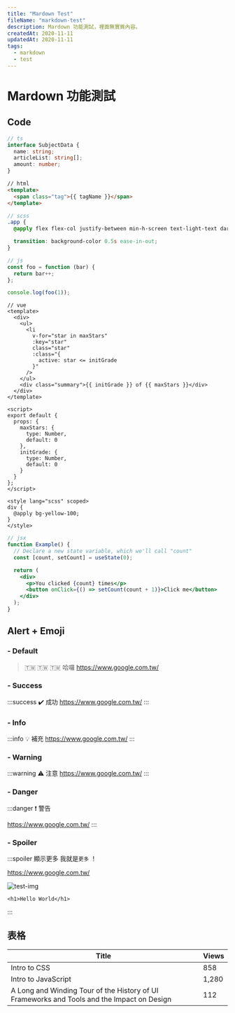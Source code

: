 ```yaml
---
title: "Mardown Test"
fileName: "markdown-test"
description: Mardown 功能測試，裡面無實質內容。
createdAt: 2020-11-11
updatedAt: 2020-11-11
tags:
  - markdown
  - test
---
```


# Mardown 功能測試

## Code

```typescript
// ts
interface SubjectData {
  name: string;
  articleList: string[];
  amount: number;
}
```

```html
// html
<template>
  <span class="tag">{{ tagName }}</span>
</template>
```

```scss
// scss
.app {
  @apply flex flex-col justify-between min-h-screen text-light-text dark:text-dark-text dark:bg-dark-bg;

  transition: background-color 0.5s ease-in-out;
}
```

```javascript
// js
const foo = function (bar) {
  return bar++;
};

console.log(foo(1));
```

```vue
// vue
<template>
  <div>
    <ul>
      <li
        v-for="star in maxStars"
        :key="star"
        class="star"
        :class="{
          active: star <= initGrade
        }"
      />
    </ul>
    <div class="summary">{{ initGrade }} of {{ maxStars }}</div>
  </div>
</template>

<script>
export default {
  props: {
    maxStars: {
      type: Number,
      default: 0
    },
    initGrade: {
      type: Number,
      default: 0
    }
  }
};
</script>

<style lang="scss" scoped>
div {
  @apply bg-yellow-100;
}
</style>
```

```jsx
// jsx
function Example() {
  // Declare a new state variable, which we'll call "count"
  const [count, setCount] = useState(0);

  return (
    <div>
      <p>You clicked {count} times</p>
      <button onClick={() => setCount(count + 1)}>Click me</button>
    </div>
  );
}
```

## Alert + Emoji

### - Default

> :taiwan: :taiwan: :taiwan: 哈囉
> https://www.google.com.tw/

### - Success

:::success
:heavy_check_mark: 成功
https://www.google.com.tw/
:::

### - Info

:::info
:bulb: 補充
https://www.google.com.tw/
:::

### - Warning

:::warning
:warning: 注意
https://www.google.com.tw/
:::

### - Danger

:::danger
:exclamation: 警告

https://www.google.com.tw/
:::

### - Spoiler

:::spoiler 顯示更多
我就是`更多` ！

https://www.google.com.tw/

![test-img](https://images.unsplash.com/photo-1494256997604-768d1f608cac?ixlib=rb-1.2.1&ixid=MnwxMjA3fDB8MHxwaG90by1wYWdlfHx8fGVufDB8fHx8&auto=format&fit=crop&w=1858&q=80 "圖片來源-unsplash")

```html=
<h1>Hello World</h1>
```

:::

## 表格

| Title                                                                                      | Views |
| ------------------------------------------------------------------------------------------ | ----- |
| Intro to CSS                                                                               | 858   |
| Intro to JavaScript                                                                        | 1,280 |
| A Long and Winding Tour of the History of UI Frameworks and Tools and the Impact on Design | 112   |
